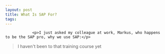 ```yaml
---
layout: post
title: What Is SAP For?
tags:
---
```



                <p>I just asked my colleague at work, Markus, who happens to be the SAP pro, why we use SAP:</p>
<blockquote>I haven't been to that training course yet</blockquote>

